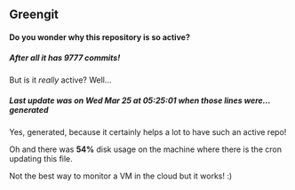 ## Greengit

#### Do you wonder why this repository is so active?

##### After all it has 9777 commits!

But is it *really* active? Well...

##### Last update was on Wed Mar 25 at 05:25:01 when those lines were... generated

Yes, generated, because it certainly helps a lot to have such an active repo!

Oh and there was **54%** disk usage on the machine
where there is the cron updating this file.

Not the best way to monitor a VM in the cloud but it works! :)
